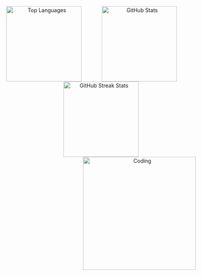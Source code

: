 <div align=center>
    <img src="https://github-readme-stats.vercel.app/api?username=diegooooo10&title_color=6FDA44&text_color=FFFFFF&show_icons=true&icon_color=6FDA44&include_all_commits=true&count_private=true&theme=dark" alt="GitHub Stats" height="200" />
    <img align="left" src="https://github-readme-stats.vercel.app/api/top-langs?username=diegooooo10&show_icons=true&theme=dark&locale=en&layout=compact" alt="Top Languages" height="200" />
    <img src="https://github-readme-streak-stats.herokuapp.com/?user=diegooooo10&theme=dark&date_format=j%20M%5B%20Y%5D&currStreakLabel=6FDA44&fire=6FDA44&ring=6FDA44" alt="GitHub Streak Stats" height="200" />
</div>
<div align="center">
<img align="right" alt="Coding" width="300" src="https://cdn.dribbble.com/users/1277312/screenshots/14733298/media/39b1045e593737587dd60e42c8422d1f.gif" >
</div>
